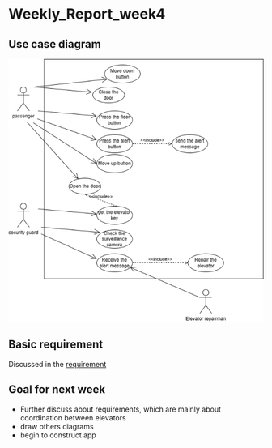 # Weekly_Report_week4

## Use case diagram

![photo](../../Requirement/diagram_image/Use_case_diagram.png)

## Basic requirement

Discussed in the [requirement](../../Requirement/file/requirement.md)

## Goal for next week

- Further discuss about requirements, which are mainly about coordination between elevators
- draw others diagrams
- begin to construct app